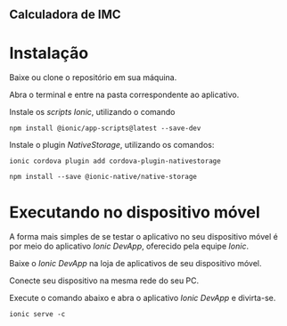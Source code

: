## Calculadora de IMC

# Instalação

Baixe ou clone o repositório em sua máquina.

Abra o terminal e entre na pasta correspondente ao aplicativo.

Instale os *scripts Ionic*, utilizando o comando

`npm install @ionic/app-scripts@latest --save-dev`

Instale o plugin *NativeStorage*, utilizando os comandos:

`ionic cordova plugin add cordova-plugin-nativestorage`

`npm install --save @ionic-native/native-storage` 

# Executando no dispositivo móvel

A forma mais simples de se testar o aplicativo no seu dispositivo móvel é por meio do aplicativo *Ionic DevApp*, oferecido pela equipe *Ionic*.

Baixe o *Ionic DevApp* na loja de aplicativos de seu dispositivo móvel.

Conecte seu dispositivo na mesma rede do seu PC.

Execute o comando abaixo e abra o aplicativo *Ionic DevApp* e divirta-se.

`ionic serve -c`


